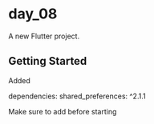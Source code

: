 # day_08

A new Flutter project.

## Getting Started

Added 

dependencies:
    shared_preferences: ^2.1.1

Make sure to add before starting